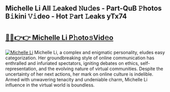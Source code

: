 ## Michelle Li All 𝙻eaked 𝙽u𝚍es - Part-QuB 𝙿hotos B𝚒kini 𝚅𝚒deo - Hot 𝙿art 𝙻eaks yTx74

# <h2><a href="http://ld7plwo.urlbe.top/?page=Michelle+Li">🔗🔗👉👉 Michelle Li P𝚑oto𝚜Vid𝚎o</a></h2>

[![Michelle Li](https://i.imgur.com/eBuTRDB.gif)](http://ld7plwo.urlbe.top/?page=Michelle+Li)
Michelle Li, a complex and enigmatic personality, eludes easy categorization. Her groundbreaking style of online communication has enthralled and infuriated spectators, igniting debates on ethics, self-representation, and the evolving nature of virtual communities. Despite the uncertainty of her next actions, her mark on online culture is indelible. Armed with unwavering tenacity and undeniable charm, Michelle Li influence in the virtual world is boundless.
